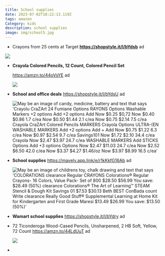 ```yaml
---
title: School supplies
date: 2023-07-02T18:22:13.119Z
tags: amazon
Category: kids
description: school supplies
image: img/school5.jpg
---
```

* Crayons from 25 cents at Target **https://shopstyle.it/l/bYdsb** ad

![](https://scontent-atl3-1.xx.fbcdn.net/v/t39.30808-6/356244859_2144821102374267_8070484858694672718_n.jpg?stp=dst-jpg_p206x206&_nc_cat=109&cb=99be929b-59f725be&ccb=1-7&_nc_sid=dbeb18&_nc_ohc=UrhNwHezSWkAX9gZTvu&_nc_ht=scontent-atl3-1.xx&oh=00_AfDrem4eEdeZjFnaL8OgCRHotQmAZAMHXyIpigraiwo4Lw&oe=64A6F314)

* **Crayola Colored Pencils, 12 Count, Colored Pencil Set**

  https://amzn.to/44oVsYE ad 



  ![](https://m.media-amazon.com/images/I/81o8dHhToLL._AC_SL1500_.jpg)
* **School and office deals** https://shopstyle.it/l/bYdsU ad 

  ![May be an image of candy, medicine, battery and text that says 'Crayolu CraZArt 24 Fumiane Options RAYONS Options Washable Markers +2 options Add +2 options Add Now $0.25 $0,72 Now $0.40 $0.86 1.7 c/ea Now $0.50 $1.44 2.1 c/ea Now $0.75 $2.14 7.5 c/ea Crayola CraZArt Colored Pencils MARKERS Crayola Options ULTRA-(EN WASHABLE MARKERS Add +2 options Add + Add Now $0.75 $1.22 6.3 c/ea Now $0.97 $2.54 9.7 c/ea Savings101 Now $1.72 $2.10 34.4 c/ea Crayola Now $2.47 $3.97 24.7 c/ea WASHABLE MARKERS Add STICKS Options Add +3 options Options Now $2.47 $11.03 24.7 c/ea Now $2.52 $6.50 42.0 c/ea Now $3.37 $4.27 $1.46/oz Now $3.97 $8.99 16.5 c/ea'](https://scontent-atl3-2.xx.fbcdn.net/v/t39.30808-6/355685071_2144816475708063_383968040416057407_n.jpg?stp=dst-jpg_p75x225&_nc_cat=111&cb=99be929b-59f725be&ccb=1-7&_nc_sid=dbeb18&_nc_ohc=j3IwOmqov-EAX-T7nkA&_nc_ht=scontent-atl3-2.xx&oh=00_AfDQfp81MagmhaEicJvpY4-98tyl2GG1X2pFeSuRblFSMQ&oe=64A66A5D)


* **School supplies** https://mavely.app.link/e/r1kKkfG16Ab ad 

  ![May be an image of childrens toy, chalk drawing and text that says 'COLORATIONS clearance Regular CRAYONS Colorations® Regular Crayons- 16 Colors, Value Pack- Set of 800 $28.50 $56.99 You save: $28.49 (50%) clearance Colorations® The Art of Learning™ STEAM Stencil & Dough Kit Savings 01 $7.53 $30.13 Beth BEST ConBada count Write clearance Really Good Stuff® Supplemental Learning at Home Kit for Kindergarten and First Grade Maresi $13.49 $26.99 You save: $13.50 (50%)'](https://scontent-atl3-2.xx.fbcdn.net/v/t39.30808-6/355884762_2144818119041232_2211305765561973753_n.jpg?stp=dst-jpg_p75x225&_nc_cat=101&cb=99be929b-59f725be&ccb=1-7&_nc_sid=dbeb18&_nc_ohc=1lyea1ZlMOcAX_g45JM&_nc_oc=AQkzKgACiRKNjAeBoSuK_gj3o-NlBmDAwCjdSh0aGq_dffaRMSZI9g70MiSBvd5MH8cVguI5kfWoONeTUIwzN9sz&_nc_ht=scontent-atl3-2.xx&oh=00_AfCyLaY5Lu-3XPzpliNJDxOWcUACUKCRc2bhv6S-byHscA&oe=64A5B60B)
* **Wamart school supplies** https://shopstyle.it/l/bYdry ad
* 72 Ticonderoga Wood-Cased Pencils, Unsharpened, 2 HB Soft, Yellow, 72 Count https://amzn.to/44LdUuT ad

  ![](https://m.media-amazon.com/images/I/715ayw-cyIL._AC_SL1500_.jpg)
*